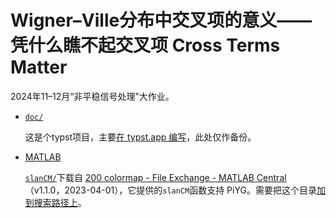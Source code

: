 # Wigner–Ville分布中交叉项的意义——凭什么瞧不起交叉项 Cross Terms Matter

2024年11–12月“非平稳信号处理”大作业。

- [`doc/`](./doc/)

  这是个typst项目，主要[在 typst.app 编写](https://typst.app/project/ryphBqBZzGVrPAG73GgFBE)，此处仅作备份。

- [MATLAB](./matlab/)

  [`slanCM/`](./matlab/slanCM/)下载自 [200 colormap - File Exchange - MATLAB Central](https://www.mathworks.com/matlabcentral/fileexchange/120088-200-colormap)（v1.1.0，2023-04-01），它提供的`slanCM`函数支持 PiYG。需要把这个目录[加到搜索路径上](https://www.mathworks.com/help/matlab/ref/addpath.html)。

